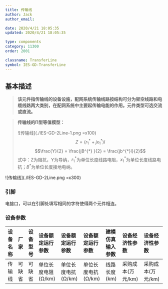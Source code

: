```yaml
---
title: 传输线
author: Jack
author_email:

date: 2020/4/21 18:05:35
updated: 2020/4/21 18:05:35

type: components
category: 11300
order: 2001

classname: TransferLine
symbol: IES-GD-TransferLine
---
```

## 基本描述

> **该元件指传输线的设备设施，配网系统传输线路按结构可分为架空线路和电缆线路两大类别，在配网系统中主要起传输电能的作用。元件类型可选交流或直流。**

> **传输线的Π型等值模型：**
> 
> ![传输线](./IES-GD-2Line-1.png =x100)
> $$Z = ({r_{1} }^{*} + j{x_{1} }^{*})l$$
> $$\frac{Y}{2} = \frac{jB^{*} }{2} = \frac{jb^{*}l}{2}$$
> 式中：Z为阻抗，Y为导纳，${r_{1} }^{*}$为单位长度线路电阻，${x_{1} }^{*}$为单位长度线路电抗；$B^*$为单位长度接地电纳。


![传输线](./IES-GD-2Line.png =x300)

### 引脚
电接口，可以在引脚处填写相同的字符使得两个元件相连。
### 设备参数
| 设备名称 | 厂家 | 设备型号 | 设备额定运行参数 | 设备额定运行参数 | 设备额定运行参数 | 建模仿真输入参数 | 设备经济性参数 | 设备经济性参数 |
| :--- | :--- | :--- | :--- | :--- | :--- | :--- | :--- | :--- |
| 传输线 |  可缺省 | 可缺省 | 单位长度电阻(Ω/km) | 单位长度电抗(Ω/km) | 单位长度电抗(Ω/km) | 线路长度(km)  | 采购成本(万元/km) | 采购成本(万元/km) |

